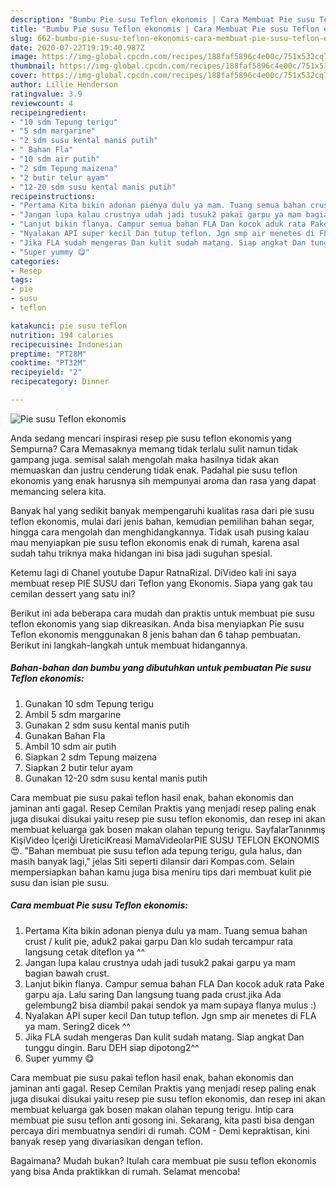 ```yaml
---
description: "Bumbu Pie susu Teflon ekonomis | Cara Membuat Pie susu Teflon ekonomis Yang Mudah Dan Praktis"
title: "Bumbu Pie susu Teflon ekonomis | Cara Membuat Pie susu Teflon ekonomis Yang Mudah Dan Praktis"
slug: 662-bumbu-pie-susu-teflon-ekonomis-cara-membuat-pie-susu-teflon-ekonomis-yang-mudah-dan-praktis
date: 2020-07-22T19:19:40.987Z
image: https://img-global.cpcdn.com/recipes/188faf5896c4e00c/751x532cq70/pie-susu-teflon-ekonomis-foto-resep-utama.jpg
thumbnail: https://img-global.cpcdn.com/recipes/188faf5896c4e00c/751x532cq70/pie-susu-teflon-ekonomis-foto-resep-utama.jpg
cover: https://img-global.cpcdn.com/recipes/188faf5896c4e00c/751x532cq70/pie-susu-teflon-ekonomis-foto-resep-utama.jpg
author: Lillie Henderson
ratingvalue: 3.9
reviewcount: 4
recipeingredient:
- "10 sdm Tepung terigu"
- "5 sdm margarine"
- "2 sdm susu kental manis putih"
- " Bahan Fla"
- "10 sdm air putih"
- "2 sdm Tepung maizena"
- "2 butir telur ayam"
- "12-20 sdm susu kental manis putih"
recipeinstructions:
- "Pertama Kita bikin adonan pienya dulu ya mam. Tuang semua bahan crust / kulit pie, aduk2 pakai garpu Dan klo sudah tercampur rata langsung cetak diteflon ya ^^"
- "Jangan lupa kalau crustnya udah jadi tusuk2 pakai garpu ya mam bagian bawah crust."
- "Lanjut bikin flanya. Campur semua bahan FLA Dan kocok aduk rata Pake garpu aja. Lalu saring Dan langsung tuang pada crust.jika Ada gelembung2 bisa diambil pakai sendok ya mam supaya flanya mulus :)"
- "Nyalakan API super kecil Dan tutup teflon. Jgn smp air menetes di FLA ya mam. Sering2 dicek ^^"
- "Jika FLA sudah mengeras Dan kulit sudah matang. Siap angkat Dan tunggu dingin. Baru DEH siap dipotong2^^"
- "Super yummy 😋"
categories:
- Resep
tags:
- pie
- susu
- teflon

katakunci: pie susu teflon 
nutrition: 194 calories
recipecuisine: Indonesian
preptime: "PT28M"
cooktime: "PT32M"
recipeyield: "2"
recipecategory: Dinner

---
```



![Pie susu Teflon ekonomis](https://img-global.cpcdn.com/recipes/188faf5896c4e00c/751x532cq70/pie-susu-teflon-ekonomis-foto-resep-utama.jpg)

Anda sedang mencari inspirasi resep pie susu teflon ekonomis yang Sempurna? Cara Memasaknya memang tidak terlalu sulit namun tidak gampang juga. semisal salah mengolah maka hasilnya tidak akan memuaskan dan justru cenderung tidak enak. Padahal pie susu teflon ekonomis yang enak harusnya sih mempunyai aroma dan rasa yang dapat memancing selera kita.

Banyak hal yang sedikit banyak mempengaruhi kualitas rasa dari pie susu teflon ekonomis, mulai dari jenis bahan, kemudian pemilihan bahan segar, hingga cara mengolah dan menghidangkannya. Tidak usah pusing kalau mau menyiapkan pie susu teflon ekonomis enak di rumah, karena asal sudah tahu triknya maka hidangan ini bisa jadi suguhan spesial.

Ketemu lagi di Chanel youtube Dapur RatnaRizal. DiVideo kali ini saya membuat resep PIE SUSU dari Teflon yang Ekonomis. Siapa yang gak tau cemilan dessert yang satu ini?


Berikut ini ada beberapa cara mudah dan praktis untuk membuat pie susu teflon ekonomis yang siap dikreasikan. Anda bisa menyiapkan Pie susu Teflon ekonomis menggunakan 8 jenis bahan dan 6 tahap pembuatan. Berikut ini langkah-langkah untuk membuat hidangannya.

<!--inarticleads1-->

##### Bahan-bahan dan bumbu yang dibutuhkan untuk pembuatan Pie susu Teflon ekonomis:

1. Gunakan 10 sdm Tepung terigu
1. Ambil 5 sdm margarine
1. Gunakan 2 sdm susu kental manis putih
1. Gunakan  Bahan Fla
1. Ambil 10 sdm air putih
1. Siapkan 2 sdm Tepung maizena
1. Siapkan 2 butir telur ayam
1. Gunakan 12-20 sdm susu kental manis putih


Cara membuat pie susu pakai teflon hasil enak, bahan ekonomis dan jaminan anti gagal. Resep Cemilan Praktis yang menjadi resep paling enak juga disukai disukai yaitu resep pie susu teflon ekonomis, dan resep ini akan membuat keluarga gak bosen makan olahan tepung terigu. SayfalarTanınmış KişiVideo İçeriği ÜreticiKreasi MamaVideolarPIE SUSU TEFLON EKONOMIS 😍⁣. &#34;Bahan membuat pie susu teflon ada tepung terigu, gula halus, dan masih banyak lagi,&#34; jelas Siti seperti dilansir dari Kompas.com. Selain mempersiapkan bahan kamu juga bisa meniru tips dari membuat kulit pie susu dan isian pie susu. 

<!--inarticleads2-->

##### Cara membuat Pie susu Teflon ekonomis:

1. Pertama Kita bikin adonan pienya dulu ya mam. Tuang semua bahan crust / kulit pie, aduk2 pakai garpu Dan klo sudah tercampur rata langsung cetak diteflon ya ^^
1. Jangan lupa kalau crustnya udah jadi tusuk2 pakai garpu ya mam bagian bawah crust.
1. Lanjut bikin flanya. Campur semua bahan FLA Dan kocok aduk rata Pake garpu aja. Lalu saring Dan langsung tuang pada crust.jika Ada gelembung2 bisa diambil pakai sendok ya mam supaya flanya mulus :)
1. Nyalakan API super kecil Dan tutup teflon. Jgn smp air menetes di FLA ya mam. Sering2 dicek ^^
1. Jika FLA sudah mengeras Dan kulit sudah matang. Siap angkat Dan tunggu dingin. Baru DEH siap dipotong2^^
1. Super yummy 😋


Cara membuat pie susu pakai teflon hasil enak, bahan ekonomis dan jaminan anti gagal. Resep Cemilan Praktis yang menjadi resep paling enak juga disukai disukai yaitu resep pie susu teflon ekonomis, dan resep ini akan membuat keluarga gak bosen makan olahan tepung terigu. Intip cara membuat pie susu teflon anti gosong ini. Sekarang, kita pasti bisa dengan percaya diri membuatnya sendiri di rumah. COM - Demi kepraktisan, kini banyak resep yang divariasikan dengan teflon. 

Bagaimana? Mudah bukan? Itulah cara membuat pie susu teflon ekonomis yang bisa Anda praktikkan di rumah. Selamat mencoba!
